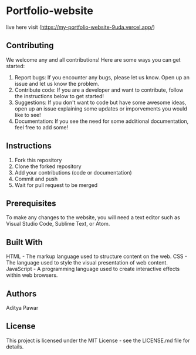 # Portfolio-website
live here
visit
(https://my-portfolio-website-9uda.vercel.app/)

## Contributing
We welcome any and all contributions! Here are some ways you can get started:
1. Report bugs: If you encounter any bugs, please let us know. Open up an issue and let us know the problem.
2. Contribute code: If you are a developer and want to contribute, follow the instructions below to get started!
3. Suggestions: If you don't want to code but have some awesome ideas, open up an issue explaining some updates or imporvements you would like to see!
4. Documentation: If you see the need for some additional documentation, feel free to add some!

## Instructions
1. Fork this repository
2. Clone the forked repository
3. Add your contributions (code or documentation)
4. Commit and push
5. Wait for pull request to be merged

## Prerequisites
To make any changes to the website, you will need a text editor such as Visual Studio Code, Sublime Text, or Atom.

## Built With
HTML - The markup language used to structure content on the web.
CSS - The language used to style the visual presentation of web content.
JavaScript - A programming language used to create interactive effects within web browsers.
## Authors
Aditya Pawar
 ## License
This project is licensed under the MIT License - see the LICENSE.md file for details.

